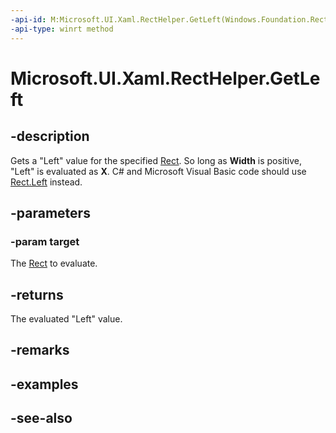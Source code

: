 ```yaml
---
-api-id: M:Microsoft.UI.Xaml.RectHelper.GetLeft(Windows.Foundation.Rect)
-api-type: winrt method
---
```


<!-- Method syntax
public float GetLeft(Windows.Foundation.Rect target)
-->

# Microsoft.UI.Xaml.RectHelper.GetLeft

## -description

Gets a "Left" value for the specified [Rect](/uwp/api/windows.foundation.rect). So long as **Width** is positive, "Left" is evaluated as **X**. C# and Microsoft Visual Basic code should use [Rect.Left](/dotnet/api/windows.foundation.rect.left) instead.

## -parameters

### -param target

The [Rect](/uwp/api/windows.foundation.rect) to evaluate.

## -returns

The evaluated "Left" value.

## -remarks

## -examples

## -see-also
